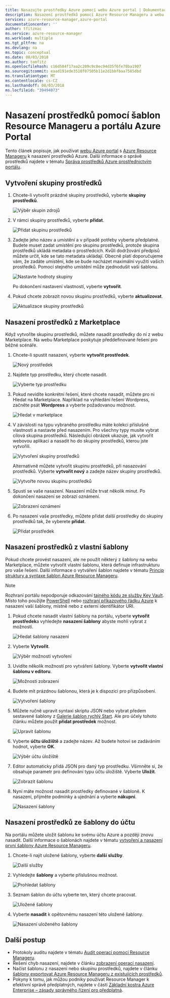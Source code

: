```yaml
---
title: Nasazujte prostředky Azure pomocí webu Azure portal | Dokumentace Microsoftu
description: Nasazení prostředků pomocí Azure Resource Manageru a webu Azure portal.
services: azure-resource-manager,azure-portal
documentationcenter: ''
author: tfitzmac
ms.service: azure-resource-manager
ms.workload: multiple
ms.tgt_pltfrm: na
ms.devlang: na
ms.topic: conceptual
ms.date: 08/03/2018
ms.author: tomfitz
ms.openlocfilehash: c16d584f17aa2c209c9c0ec94d35f6fe78ba1907
ms.sourcegitcommit: eaad191ede3510f07505b11e2d1bbfbaa7585dbd
ms.translationtype: MT
ms.contentlocale: cs-CZ
ms.lasthandoff: 08/03/2018
ms.locfileid: "39494073"
---
```

# <a name="deploy-resources-with-resource-manager-templates-and-azure-portal"></a>Nasazení prostředků pomocí šablon Resource Manageru a portálu Azure Portal

Tento článek popisuje, jak používat [webu Azure portal](https://portal.azure.com) s [Azure Resource Manageru](resource-group-overview.md) k nasazení prostředků Azure. Další informace o správě prostředků najdete v tématu [Správa prostředků Azure prostřednictvím portálu](resource-group-portal.md).

## <a name="create-resource-group"></a>Vytvoření skupiny prostředků

1. Chcete-li vytvořit prázdné skupiny prostředků, vyberte **skupiny prostředků**.

   ![Výběr skupin zdrojů](./media/resource-group-template-deploy-portal/select-resource-groups.png)

1. V rámci skupiny prostředků, vyberte **přidat**.

   ![Přidat skupinu prostředků](./media/resource-group-template-deploy-portal/add-resource-group.png)

1. Zadejte jeho název a umístění a v případě potřeby vyberte předplatné. Budete muset zadat umístění pro skupinu prostředků, protože skupina prostředků ukládá metadata o prostředcích. Kvůli dodržování předpisů můžete určit, kde se tato metadata ukládají. Obecně platí doporučujeme vám, že zadáte umístění, kde se bude nacházet maximální využití vašich prostředků. Pomocí stejného umístění může zjednodušit vaši šablonu.

   ![Nastavte hodnoty skupiny](./media/resource-group-template-deploy-portal/set-group-properties.png)

   Po dokončení nastavení vlastností, vyberte **vytvořit**.

1. Pokud chcete zobrazit novou skupinu prostředků, vyberte **aktualizovat**.

   ![Aktualizace skupiny prostředků](./media/resource-group-template-deploy-portal/refresh-resource-groups.png)

## <a name="deploy-resources-from-marketplace"></a>Nasazení prostředků z Marketplace

Když vytvoříte skupinu prostředků, můžete nasadit prostředky do ní z webu Marketplace. Na webu Marketplace poskytuje předdefinované řešení pro běžné scénáře.

1. Chcete-li spustit nasazení, vyberte **vytvořit prostředek**.

   ![Nový prostředek](./media/resource-group-template-deploy-portal/new-resources.png)

1. Najdete typ prostředku, který chcete nasadit.

   ![Vyberte typ prostředku](./media/resource-group-template-deploy-portal/select-resource-type.png)

1. Pokud nevidíte konkrétní řešení, které chcete nasadit, můžete pro ni Hledat na Marketplace. Například na vyhledání řešení Wordpress, začněte psát **Wordpress** a vyberte požadovanou možnost.

   ![Hledat v marketplace](./media/resource-group-template-deploy-portal/search-resource.png)

1. V závislosti na typu vybraného prostředku máte kolekci příslušné vlastnosti a nastavte před nasazením. Pro všechny typy musíte vybrat cílová skupina prostředků. Následující obrázek ukazuje, jak vytvořit webovou aplikaci a nasadit ho do skupiny prostředků, kterou jste vytvořili.

   ![Vytvoření skupiny prostředků](./media/resource-group-template-deploy-portal/select-existing-group.png)

   Alternativně můžete vytvořit skupinu prostředků, při nasazování prostředků. Vyberte **vytvořit nový** a zadejte název skupiny prostředků.

   ![Vytvořte novou skupinu prostředků](./media/resource-group-template-deploy-portal/select-new-group.png)

1. Spustí se vaše nasazení. Nasazení může trvat několik minut. Po dokončení nasazení se zobrazí oznámení.

   ![Zobrazení oznámení](./media/resource-group-template-deploy-portal/view-notification.png)

1. Po nasazení vaše prostředky, můžete přidat další prostředky do skupiny prostředků tak, že vyberete **přidat**.

   ![Přidat prostředek](./media/resource-group-template-deploy-portal/add-resource.png)

## <a name="deploy-resources-from-custom-template"></a>Nasazení prostředků z vlastní šablony

Pokud chcete provést nasazení, ale ne použít některý z šablony na webu Marketplace, můžete vytvořit vlastní šablonu, která definuje infrastrukturu pro vaše řešení. Další informace o vytváření šablon najdete v tématu [Princip struktury a syntaxe šablon Azure Resource Manageru](resource-group-authoring-templates.md).

> [!NOTE]
> Rozhraní portálu nepodporuje odkazování [tajného kódu ze služby Key Vault](resource-manager-keyvault-parameter.md). Místo toho použijte [PowerShell](resource-group-template-deploy.md) nebo [rozhraní příkazového řádku Azure](resource-group-template-deploy-cli.md) k nasazení vaší šablony, místně nebo z externí identifikátor URI.

1. Pokud chcete nasadit vlastní šablony na portálu, vyberte **vytvořit prostředek**a vyhledejte **nasazení šablony** abyste mohli vybrat z možností.

   ![Hledat šablony nasazení](./media/resource-group-template-deploy-portal/search-template.png)

1. Vyberte **Vytvořit**.

   ![Výběr možnosti vytvoření](./media/resource-group-template-deploy-portal/show-template-option.png)

1. Uvidíte několik možností pro vytváření šablony. Vyberte **vytvořit vlastní šablonu v editoru**.

   ![Možnosti zobrazení](./media/resource-group-template-deploy-portal/see-options.png)

1. Budete mít prázdnou šablonou, která je k dispozici pro přizpůsobení.

   ![Vytvoření šablony](./media/resource-group-template-deploy-portal/blank-template.png)

1. Můžete ručně upravit syntaxi skriptu JSON nebo vybrat předem sestavené šablony z [Galerie šablon rychlý Start](https://azure.microsoft.com/resources/templates/). Ale pro účely tohoto článku můžete použít **přidat prostředek** možnost.

   ![Upravit šablonu](./media/resource-group-template-deploy-portal/select-add-resource.png)

1. Vyberte **účtu úložiště** a zadejte název. Až budete hotovi se zadáváním hodnot, vyberte **OK**.

   ![Výběr účtu úložiště](./media/resource-group-template-deploy-portal/add-storage-account.png)

1. Editor automaticky přidá JSON pro daný typ prostředku. Všimněte si, že obsahuje parametr pro definování typu účtu úložiště. Vyberte **Uložit**.

   ![Zobrazit šablonu](./media/resource-group-template-deploy-portal/show-json.png)

1. Nyní máte možnost nasadit prostředky definované v šabloně. K nasazení, přijměte podmínky a ujednání a vyberte **nákupní**.

   ![Nasazení šablony](./media/resource-group-template-deploy-portal/provide-custom-template-values.png)

## <a name="deploy-resources-from-a-template-saved-to-your-account"></a>Nasazení prostředků ze šablony do účtu

Na portálu můžete uložit šablonu ke svému účtu Azure a později znovu nasadit. Další informace o šablonách najdete v tématu [vytvoření a nasazení první šablony Azure Resource Manageru](resource-manager-create-first-template.md).

1. Chcete-li najít uložené šablony, vyberte **další služby**.

   ![Další služby](./media/resource-group-template-deploy-portal/more-services.png)

1. Vyhledejte **šablony** a vyberte příslušnou možnost.

   ![Prohledat šablony](./media/resource-group-template-deploy-portal/find-templates.png)

1. Seznam šablon do účtu vyberte ten, který chcete pracovat.

   ![Uložené šablony](./media/resource-group-template-deploy-portal/saved-templates.png)

1. Vyberte **nasadit** k opětovnému nasazení této uložené šablony.

   ![Nasazení uloženého šablony](./media/resource-group-template-deploy-portal/deploy-saved-template.png)

## <a name="next-steps"></a>Další postup
* Protokoly auditu najdete v tématu [Audit operací pomocí Resource Manageru](resource-group-audit.md).
* Řešení chyb nasazení, najdete v článku [zobrazení operací nasazení](resource-manager-deployment-operations.md).
* Načíst šablonu z nasazení nebo skupinu prostředků, najdete v článku [šablony exportovat Azure Resource Manageru z existujících prostředků](resource-manager-export-template.md).
* Pokyny k tomu, jak můžou podniky používat Resource Manager k efektivní správě předplatných, najdete v části [Základní kostra Azure Enterprise – zásady správného řízení pro předplatná](/azure/architecture/cloud-adoption-guide/subscription-governance).
